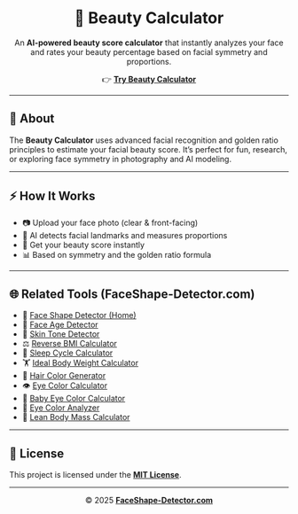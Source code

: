 <h1 align="center">💖 Beauty Calculator</h1>

<p align="center">
An <strong>AI-powered beauty score calculator</strong> that instantly analyzes your face and rates your beauty percentage based on facial symmetry and proportions.
</p>

<p align="center">
👉 <a href="https://faceshape-detector.com/beauty-calculator/" target="_blank" rel="noopener"><strong>Try Beauty Calculator</strong></a>
</p>

<hr/>

<h2>🔎 About</h2>
<p>
The <strong>Beauty Calculator</strong> uses advanced facial recognition and golden ratio principles to estimate your facial beauty score.
It’s perfect for fun, research, or exploring face symmetry in photography and AI modeling.
</p>

<hr/>

<h2>⚡ How It Works</h2>
<ul>
  <li>📷 Upload your face photo (clear & front-facing)</li>
  <li>🤖 AI detects facial landmarks and measures proportions</li>
  <li>💯 Get your beauty score instantly</li>
  <li>📊 Based on symmetry and the golden ratio formula</li>
</ul>

<hr/>

<h2>🌐 Related Tools (FaceShape-Detector.com)</h2>
<ul>
  <li>💎 <a href="https://faceshape-detector.com/" target="_blank" rel="noopener">Face Shape Detector (Home)</a></li>
  <li>🧠 <a href="https://faceshape-detector.com/face-age-detector/" target="_blank" rel="noopener">Face Age Detector</a></li>
  <li>🎨 <a href="https://faceshape-detector.com/skin-tone-detector/" target="_blank" rel="noopener">Skin Tone Detector</a></li>
  <li>⚖️ <a href="https://faceshape-detector.com/reverse-bmi-calculator/" target="_blank" rel="noopener">Reverse BMI Calculator</a></li>
  <li>🌙 <a href="https://faceshape-detector.com/sleep-cycle-calculator/" target="_blank" rel="noopener">Sleep Cycle Calculator</a></li>
  <li>🏋️ <a href="https://faceshape-detector.com/ideal-body-weight-calculator/" target="_blank" rel="noopener">Ideal Body Weight Calculator</a></li>
  <li>💇 <a href="https://faceshape-detector.com/hair-color-generator/" target="_blank" rel="noopener">Hair Color Generator</a></li>
  <li>👁️ <a href="https://faceshape-detector.com/eye-color-calculator/" target="_blank" rel="noopener">Eye Color Calculator</a></li>
  <li>👶 <a href="https://faceshape-detector.com/baby-eye-color-calculator/" target="_blank" rel="noopener">Baby Eye Color Calculator</a></li>
  <li>🧿 <a href="https://faceshape-detector.com/eye-color-analyzer-eye-color-scanner/" target="_blank" rel="noopener">Eye Color Analyzer</a></li>
  <li>💪 <a href="https://faceshape-detector.com/lean-body-mass-calculator/" target="_blank" rel="noopener">Lean Body Mass Calculator</a></li>
</ul>

<hr/>

<h2>📘 License</h2>
<p>This project is licensed under the <a href="./LICENSE" target="_blank" rel="noopener"><strong>MIT License</strong></a>.</p>

<hr/>

<p align="center">© 2025 <a href="https://faceshape-detector.com/" target="_blank" rel="noopener"><strong>FaceShape-Detector.com</strong></a></p>

